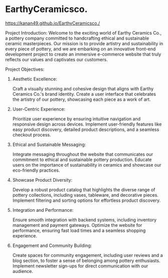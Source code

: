 # EarthyCeramicsco.


https://kanan49.github.io/EarthyCeramicsco./


Project Introduction:
Welcome to the exciting world of Earthy Ceramics Co., a pottery company committed to handcrafting ethical and sustainable ceramic masterpieces. Our mission is to provide artistry and sustainability in every piece of pottery, and we are embarking on an innovative front-end development project to create an immersive e-commerce website that truly reflects our values and captivates our customers.

Project Objectives:

1. Aesthetic Excellence:

    Craft a visually stunning and cohesive design that aligns with Earthy Ceramics Co.'s brand identity.
    Create a user interface that celebrates the artistry of our pottery, showcasing each piece as a work of art.

2. User-Centric Experience:

    Prioritize user experience by ensuring intuitive navigation and responsive design across devices.
    Implement user-friendly features like easy product discovery, detailed product descriptions, and a seamless checkout process.

3. Ethical and Sustainable Messaging:

    Integrate messaging throughout the website that communicates our commitment to ethical and sustainable pottery production.
    Educate users on the importance of sustainability in ceramics and showcase our eco-friendly practices.

4. Showcase Product Diversity:

    Develop a robust product catalog that highlights the diverse range of pottery collections, including vases, tableware, and decorative pieces.
    Implement filtering and sorting options for effortless product discovery.

5. Integration and Performance:

    Ensure smooth integration with backend systems, including inventory management and payment gateways.
    Optimize the website for performance, ensuring fast load times and a seamless shopping experience.

6. Engagement and Community Building:

    Create spaces for community engagement, including user reviews and a blog section, to foster a sense of belonging among pottery enthusiasts.
    Implement newsletter sign-ups for direct communication with our audience.

